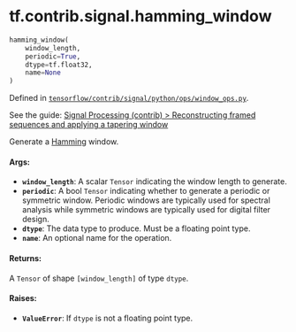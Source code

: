 <div itemscope itemtype="http://developers.google.com/ReferenceObject">
<meta itemprop="name" content="tf.contrib.signal.hamming_window" />
</div>

# tf.contrib.signal.hamming_window

``` python
hamming_window(
    window_length,
    periodic=True,
    dtype=tf.float32,
    name=None
)
```



Defined in [`tensorflow/contrib/signal/python/ops/window_ops.py`](https://www.tensorflow.org/code/tensorflow/contrib/signal/python/ops/window_ops.py).

See the guide: [Signal Processing (contrib) > Reconstructing framed sequences and applying a tapering window](../../../../../api_guides/python/contrib.signal.md#Reconstructing_framed_sequences_and_applying_a_tapering_window)

Generate a [Hamming][hamming] window.

#### Args:

* <b>`window_length`</b>: A scalar `Tensor` indicating the window length to generate.
* <b>`periodic`</b>: A bool `Tensor` indicating whether to generate a periodic or
    symmetric window. Periodic windows are typically used for spectral
    analysis while symmetric windows are typically used for digital
    filter design.
* <b>`dtype`</b>: The data type to produce. Must be a floating point type.
* <b>`name`</b>: An optional name for the operation.


#### Returns:

A `Tensor` of shape `[window_length]` of type `dtype`.


#### Raises:

* <b>`ValueError`</b>: If `dtype` is not a floating point type.

[hamming]: https://en.wikipedia.org/wiki/Window_function#Hamming_window